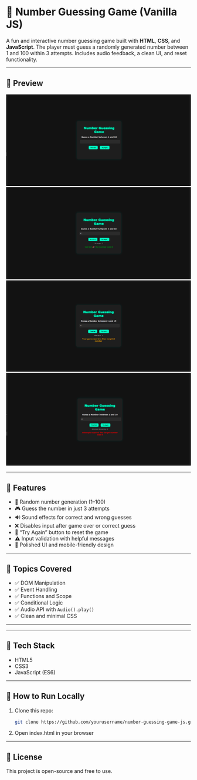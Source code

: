 # 🎯 Number Guessing Game (Vanilla JS)

A fun and interactive number guessing game built with **HTML**, **CSS**, and **JavaScript**. The player must guess a randomly generated number between 1 and 100 within 3 attempts. Includes audio feedback, a clean UI, and reset functionality.

---

## 📸 Preview

![Start Screen](./assets/Gamestarting.png)
![Correct Guess](./assets/correctGuess.png)
![Wrong Guess](./assets/WrongGuess.png)
![Expired](./assets/expired.png)

---

## 🚀 Features

- 🔢 Random number generation (1–100)
- 🎮 Guess the number in just 3 attempts
- 🔊 Sound effects for correct and wrong guesses
- ❌ Disables input after game over or correct guess
- 🔁 “Try Again” button to reset the game
- ⚠️ Input validation with helpful messages
- 🎨 Polished UI and mobile-friendly design

---

## 🧠 Topics Covered

- ✅ DOM Manipulation
- ✅ Event Handling
- ✅ Functions and Scope
- ✅ Conditional Logic
- ✅ Audio API with `Audio().play()`
- ✅ Clean and minimal CSS

---

---

## 🔧 Tech Stack

- HTML5  
- CSS3  
- JavaScript (ES6)

---

## 📝 How to Run Locally

1. Clone this repo:
   ```bash
   git clone https://github.com/yourusername/number-guessing-game-js.git
2. Open index.html in your browser

---

## 📄 License
This project is open-source and free to use.
